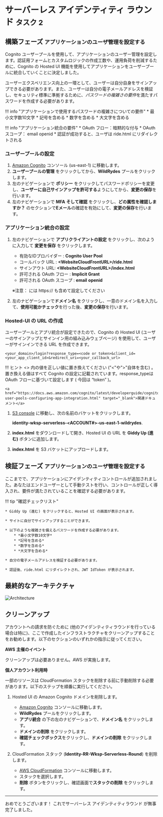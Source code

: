 # サーバーレス アイデンティティ ラウンド <small>タスク 2</small>

## 構築フェーズ  <small>アプリケーションのユーザ管理を設定する</small>

Cognito ユーザープールを使用して、アプリケーションのユーザー管理を設定します。認証用フォームとカスタムロジックの作成工数や、運用負荷を削減するために、Cognito の Hosted UI 機能を使用してアプリケーションをユーザープールに統合していくことに決定しました。

ユーザーエクスペリエンス向上の一環として、ユーザーは自分自身をサインアップできる必要があります。また、ユーザーは自分の電子メールアドレスを検証し、セキュリティ標準に準拠するために、*パスワードの複雑さの要件*を満たすパスワードを作成する必要があります。

!!! info "アプリケーションで使用するパスワードの複雑さについての要件"
	* 最小文字数10文字
	* 記号を含める
	* 数字を含める
	* 大文字を含める

!!! info "アプリケーション統合の要件"
	* OAuth フロー：暗黙的な付与
	* OAuth スコープ： email openid
	* 認証が成功すると、ユーザは ride.html にリダイレクトされる

### ユーザープールの設定　

1. <a href="https://console.aws.amazon.com/cognito/home?region=us-east-1" target="_blank">Amazon Cognito</a> コンソール (us-east-1) に移動します。
2. **ユーザープールの管理** をクリックしてから、**WildRydes** プールをクリックします。
3. 左のナビゲーションで **ポリシー** をクリックしてパスワードポリシーを変更し、**ユーザーに自己サインアップを許可する**ようにしてから、**変更の保存**を行います。
4. 左のナビゲーションで **MFA** **そして確認** をクリックし、**どの属性を確認しますか？** のセクションで**Eメール**の確認を有効にして、**変更の保存**を行います。

### アプリケーション統合の設定

1. 左のナビゲーションで **アプリクライアントの設定** をクリックし、次のように入力して **変更を保存** をクリックします。
	* 有効なIDプロバイダー  : **Cognito User Pool**
	* コールバック URL : **<WebsiteCloudFrontURL\>/ride.html**
	* サインアウト URL: **<WebsiteCloudFrontURL\>/index.html**
	* 許可される OAuth フロー : **Implicit Grant**
	* 許可される OAuth スコープ : **email** **openid**

	※注意：<WebsiteCloudFrontURL> には https:// も含めて設定してください
	
2. 左のナビゲーションで**ドメイン名** をクリックし、一意のドメイン名を入力して、**使用可能かチェック**を行った後、**変更の保存**を行います。

### Hosted-UI の URL の作成

ユーザープールとアプリ統合が設定できたので、Cognito の Hosted UI (ユーザーのサインアップとサインイン用の組み込みウェブページ) を使用して、ユーザーがサインインできる URL を作成できます。

```
<your_domain>/login?response_type=<code or token>&client_id=<your_app_client_id>&redirect_uri=<your_callback_url>
```

!!! ヒント
    <> 内の値を正しい値に置き換えてください ("<"や">"自体を含む) 。置き換える値はすべて Cognito の設定に記載されています。response_typeは OAuth フローに基づいて設定します ( 今回は “token” )。

    <a href="https://docs.aws.amazon.com/cognito/latest/developerguide/cognito-user-pools-configuring-app-integration.html" target="_blank">関連ドキュメント</a>


1.  [S3 console](https://s3.console.aws.amazon.com/s3/home) に移動し、次の名前のバケットをクリックします。
    
     **identity-wksp-serverless-<ACCOUNT#\>-us-east-1-wildrydes**.

2. **index.html** をダウンロードして開き、Hosted UI の URL を **Giddy Up (進む)** ボタンに追加します。
3. **index.html** を S3 バケットにアップロードします。



## 検証フェーズ  <small>アプリケーションのユーザ管理を設定する</small>

ここまでで、アプリケーションにアイデンティティコントロールが追加されました。あなたはエンドユーザーとして手動テストを行い、コントロールが正しく導入され、要件が満たされていることを確認する必要があります。

!!! tip "確認チェックリスト"

    * Giddy Up (進む) をクリックすると、Hosted UI の画面が表示されます。
    
    * サイトに自分でサインアップすることができます。
    
    * 以下のような複雑さを備えるパスワードを作成する必要があります。
        * *最小文字数10文字*
        * *記号を含める*
        * *数字を含める*
        * *大文字を含める*
    
    * 自分の電子メールアドレスを検証する必要があります。
    
    * 認証後、ride.html にリダイレクトされ、JWT IdToken が表示されます。


## 最終的なアーキテクチャ

![Architecture](./images/architecture-final.png)

## クリーンアップ

アカウントへの請求を防ぐために (他のアイデンティティラウンドを行っている場合は特に)、ここで作成したインフラストラクチャをクリーンアップすることをお勧めします。以下のセクションのいずれかの指示に従ってください。

**AWS** **主催のイベント** 

クリーンアップは必要ありません。AWS が実施します。

**個人アカウント利用時**

一部のリソースは CloudFormation スタックを削除する前に手動削除する必要があります。以下のステップを順番に実行してください。

1.	Hosted UI の Amazon Cognito ドメインを削除します。
    * <a href="https://console.aws.amazon.com/cognito/users/?region=us-east-1" target="_blank">Amazon Cognito</a> コンソールに移動します。  
    * **WildRydes** プールをクリックします。
    * **アプリ統合** の下の左のナビゲーションで、**ドメイン名** をクリックします。
    * **ドメインの削除** をクリックします。
    * **確認チェックボックス**をクリックし、**ドメインの削除** をクリックします。

2.	CloudFormation スタック (**Identity-RR-Wksp-Serverless-Round**) を削除します。
    * <a href="https://console.aws.amazon.com/cloudformation/home?region=us-east-1#/stacks?filter=active" target="_blank">AWS CloudFormation</a> コンソールに移動します。  
    * スタックを選択します。
    * **削除** ボタンをクリックし、確認画面で**スタックの削除** をクリックします。

***

おめでとうございます！  これでサーバーレス アイデンティティラウンド が無事完了しました。




